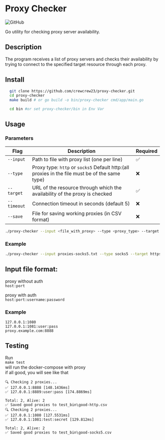 # Proxy Checker
![GitHub](https://img.shields.io/badge/Go-1.24.2+-blue)

Go utility for checking proxy server availability.

## Description
The program receives a list of proxy servers and checks their availability by trying to connect to the specified target resource through each proxy.

##  Install

```bash
  git clone https://github.com/crewcrew23/proxy-checker.git
  cd proxy-checker
  make build # or go build -o bin/proxy-checker cmd/app/main.go

  cd bin #or set proxy-checker/bin in Env Var
```

## Usage

### Parameters
| Flag       | Description                                                                                                  | Required |
|------------|--------------------------------------------------------------------------------------------------------------|----------|
| `--input`  | Path to file with proxy list (one per line)                                                                  | ✅        |
| `--type`   | Proxy type: `http` or `socks5` Default http:(all proxies in the file must be of the same type)                            | ❌        |
| `--target` | URL of the resource through which the availability of the proxy is checked                                   | ✅        |
| `--timeout`| Connection timeout in seconds (default 5)                                                                    | ❌        |
| `--save`   | File for saving working proxies (in CSV format)                                             | ❌        |

```bash
./proxy-checker --input <file_with_proxy> --type <proxy_type> --target <target_URL> --timeout <second> --save <output_file>
```

### Example
```bash
./proxy-checker --input proxies-socks5.txt --type socks5 --target https://www.google.com --timeout 5 --save good-socks5.csv
```


## Input file format:
proxy without auth <br>
``` host:port ```

proxy with auth <br>
``` host:port:username:password ```

### Example
```
127.0.0.1:1080
127.0.0.1:1081:user:pass
proxy.example.com:8888
```

## Testing
Run <br>
``` make test ``` <br>
will run the docker-compose with proxy <br>
if all good, you will see like that
```
🔍 Checking 2 proxies...
✅ 127.0.0.1:8888 [148.1436ms]
✅ 127.0.0.1:8889:user:pass [174.8869ms]

Total: 2, Alive: 2
✅ Saved good proxies to test_bin\good-http.csv
🔍 Checking 2 proxies...
✅ 127.0.0.1:1080 [127.5531ms]
✅ 127.0.0.1:1081:test:secret [129.812ms]

Total: 2, Alive: 2
✅ Saved good proxies to test_bin\good-socks5.csv
```